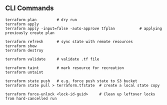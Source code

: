 ## CLI Commands

    terraform plan         # dry run
    terraform apply
    terraform apply -input=false -auto-approve tfplan           # applying previously create plan
    
    terraform refresh      # sync state with remote resources
    terraform show
    terraform destroy
    
    terraform validate     # validate .tf file
    
    terraform taint        # mark resource for recreation
    terraform untaint
    
    terraform state push   # e.g. force push state to S3 bucket
    terraform state pull > terraform.tfstate  # create a local state copy
    
    terraform force-unlock <lock-id-guid>     # Clean up leftover locks from hard-cancelled run
